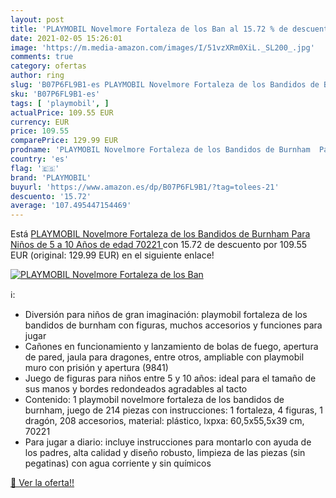 ```yaml
---
layout: post
title: 'PLAYMOBIL Novelmore Fortaleza de los Ban al 15.72 % de descuento'
date: 2021-02-05 15:26:01
image: 'https://m.media-amazon.com/images/I/51vzXRm0XiL._SL200_.jpg'
comments: true
category: ofertas
author: ring
slug: 'B07P6FL9B1-es PLAYMOBIL Novelmore Fortaleza de los Bandidos de Burnham...'
sku: 'B07P6FL9B1-es'
tags: [ 'playmobil', ]
actualPrice: 109.55 EUR
currency: EUR
price: 109.55
comparePrice: 129.99 EUR
prodname: 'PLAYMOBIL Novelmore Fortaleza de los Bandidos de Burnham  Para Niños de 5 a 10 Años de edad  70221 '
country: 'es'
flag: '🇪🇸'
brand: 'PLAYMOBIL'
buyurl: 'https://www.amazon.es/dp/B07P6FL9B1/?tag=tolees-21'
descuento: '15.72'
average: '107.495447154469'
---
```


Está [PLAYMOBIL Novelmore Fortaleza de los Bandidos de Burnham  Para Niños de 5 a 10 Años de edad  70221 ](https://www.amazon.es/dp/B07P6FL9B1/?tag=tolees-21) con 15.72 de descuento por 109.55 EUR (original: 129.99 EUR) en el siguiente enlace!

[![PLAYMOBIL Novelmore Fortaleza de los Ban](https://m.media-amazon.com/images/I/51vzXRm0XiL._SL200_.jpg)](https://www.amazon.es/dp/B07P6FL9B1/?tag=tolees-21)

ℹ️:

- Diversión para niños de gran imaginación: playmobil fortaleza de los bandidos de burnham con figuras, muchos accesorios y funciones para jugar
- Cañones en funcionamiento y lanzamiento de bolas de fuego, apertura de pared, jaula para dragones, entre otros, ampliable con playmobil muro con prisión y apertura (9841)
- Juego de figuras para niños entre 5 y 10 años: ideal para el tamaño de sus manos y bordes redondeados agradables al tacto
- Contenido: 1 playmobil novelmore fortaleza de los bandidos de burnham, juego de 214 piezas con instrucciones: 1 fortaleza, 4 figuras, 1 dragón, 208 accesorios, material: plástico, lxpxa: 60,5x55,5x39 cm, 70221
- Para jugar a diario: incluye instrucciones para montarlo con ayuda de los padres, alta calidad y diseño robusto, limpieza de las piezas (sin pegatinas) con agua corriente y sin químicos

[🛒 Ver la oferta!!](https://www.amazon.es/dp/B07P6FL9B1/?tag=tolees-21)
